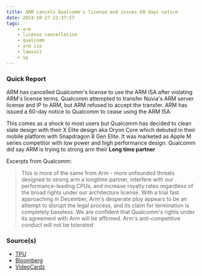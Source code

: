 ```yaml
---
title: ARM cancels Qualcomm's license and issues 60 days notice
date: 2024-10-27 22:37:57
tags:
    - arm
    - license cancellation
    - qualcomm
    - arm isa
    - lawsuit
    - ip
---
```

### Quick Report

ARM has cancelled Qualcomm's license to use the ARM ISA after violating ARM\'s license terms. Qualcomm attempted to transfer Nuvia\'s ARM server license and IP to ARM, but ARM refused to accept the transfer. ARM has issued a 60-day notice to Qualcomm to cease using the ARM ISA.
<!-- more -->

This comes as a shock to most users but Qualcomm has decided to clean slate design with their X Elite design aka Oryon Core which debuted in their mobile platform with Snapdragon 8 Gen Elite. It was marketed as Apple M series competitor with low power and high performance design.  Qualcomm did say ARM is trying to strong arm their **Long time partner**

Excerpts from Qualcomm:
> This is more of the same from Arm - more unfounded threats designed to strong arm a longtime partner, interfere with our performance-leading CPUs, and increase royalty rates regardless of the broad rights under our architecture license. With a trial fast approaching in December, Arm\'s desperate ploy appears to be an attempt to disrupt the legal process, and its claim for termination is completely baseless. We are confident that Qualcomm\'s rights under its agreement with Arm will be affirmed. Arm's anti-competitive conduct will not be tolerated

### Source(s)

- [TPU][def]
- [Bloomberg][def2]
- [VideoCardz][def3]

[def]: https://www.techpowerup.com/328004/arm-plans-to-cancel-qualcomms-license-issues-60-day-notice
[def2]: https://www.bloomberg.com/news/articles/2024-10-23/arm-to-cancel-qualcomm-chip-design-license-in-escalation-of-feud
[def3]: https://videocardz.com/newz/arm-to-cancel-qualcomms-design-license-gives-60-day-notice
